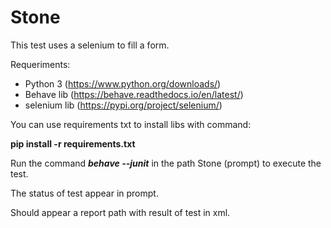 # Stone
This test uses a selenium to fill a form.

Requeriments:
 * Python 3 (https://www.python.org/downloads/)
 * Behave lib (https://behave.readthedocs.io/en/latest/)
 * selenium lib (https://pypi.org/project/selenium/)

You can use requirements txt to install libs with command:

**pip install -r requirements.txt**

Run the command ***behave --junit*** in the path Stone (prompt) to execute the test.

The status of test appear in prompt.

Should appear a report path with result of test in xml.

